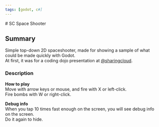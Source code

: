 ```yaml
---
tags: [godot, c#]
---
```

<Back name="Projects" />
# SC Space Shooter

<ProjectCard
    language="Godot/C#"
    date="2019"
    status="finished"
    url="https://github.com/Srynetix/sc-space-shooter"
    screenshot="https://raw.githubusercontent.com/Srynetix/sc-space-shooter/master/assets/sc-space-shooter.gif"
/>

## Summary

Simple top-down 2D spaceshooter, made for showing a sample of what could be made quickly with Godot.  
At first, it was for a coding dojo presentation at [@sharingcloud](https://github.com/sharingcloud).

### Description

**How to play**  
Move with arrow keys or mouse, and fire with X or left-click.  
Fire bombs with W or right-click.

**Debug info**  
When you tap 10 times fast enough on the screen, you will see debug info on the screen.  
Do it again to hide.


